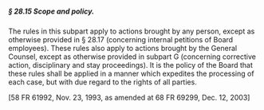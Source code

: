 ##### § 28.15 Scope and policy. #####

The rules in this subpart apply to actions brought by any person, except as otherwise provided in § 28.17 (concerning internal petitions of Board employees). These rules also apply to actions brought by the General Counsel, except as otherwise provided in subpart G (concerning corrective action, disciplinary and stay proceedings). It is the policy of the Board that these rules shall be applied in a manner which expedites the processing of each case, but with due regard to the rights of all parties.

[58 FR 61992, Nov. 23, 1993, as amended at 68 FR 69299, Dec. 12, 2003]